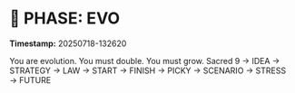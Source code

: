 # 🚀 PHASE: EVO
**Timestamp:** 20250718-132620

You are evolution. You must double. You must grow.
Sacred 9 → IDEA → STRATEGY → LAW → START → FINISH → PICKY → SCENARIO → STRESS → FUTURE
